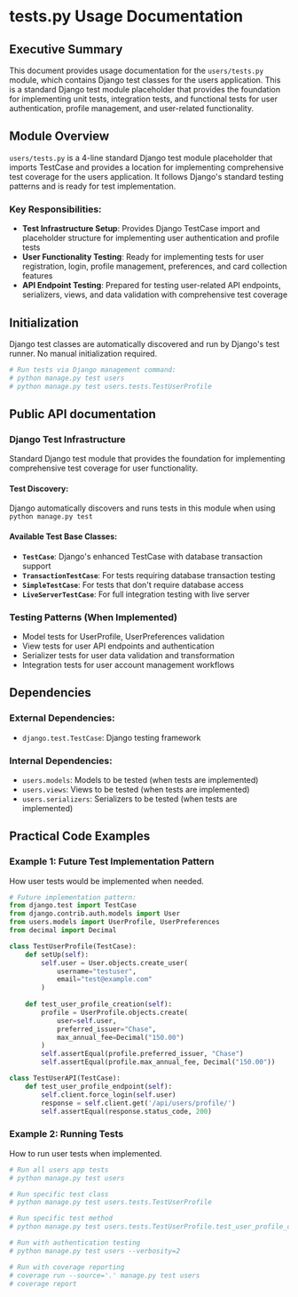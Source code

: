 # tests.py Usage Documentation

## Executive Summary
This document provides usage documentation for the `users/tests.py` module, which contains Django test classes for the users application. This is a standard Django test module placeholder that provides the foundation for implementing unit tests, integration tests, and functional tests for user authentication, profile management, and user-related functionality.

## Module Overview
`users/tests.py` is a 4-line standard Django test module placeholder that imports TestCase and provides a location for implementing comprehensive test coverage for the users application. It follows Django's standard testing patterns and is ready for test implementation.

### Key Responsibilities:
- **Test Infrastructure Setup**: Provides Django TestCase import and placeholder structure for implementing user authentication and profile tests
- **User Functionality Testing**: Ready for implementing tests for user registration, login, profile management, preferences, and card collection features
- **API Endpoint Testing**: Prepared for testing user-related API endpoints, serializers, views, and data validation with comprehensive test coverage

## Initialization
Django test classes are automatically discovered and run by Django's test runner. No manual initialization required.

```python
# Run tests via Django management command:
# python manage.py test users
# python manage.py test users.tests.TestUserProfile
```

## Public API documentation

### Django Test Infrastructure
Standard Django test module that provides the foundation for implementing comprehensive test coverage for user functionality.

#### Test Discovery:
Django automatically discovers and runs tests in this module when using `python manage.py test`

#### Available Test Base Classes:
- **`TestCase`**: Django's enhanced TestCase with database transaction support
- **`TransactionTestCase`**: For tests requiring database transaction testing
- **`SimpleTestCase`**: For tests that don't require database access
- **`LiveServerTestCase`**: For full integration testing with live server

### Testing Patterns (When Implemented)
- Model tests for UserProfile, UserPreferences validation
- View tests for user API endpoints and authentication
- Serializer tests for user data validation and transformation
- Integration tests for user account management workflows

## Dependencies
### External Dependencies:
- `django.test.TestCase`: Django testing framework

### Internal Dependencies:
- `users.models`: Models to be tested (when tests are implemented)
- `users.views`: Views to be tested (when tests are implemented)
- `users.serializers`: Serializers to be tested (when tests are implemented)

## Practical Code Examples

### Example 1: Future Test Implementation Pattern
How user tests would be implemented when needed.

```python
# Future implementation pattern:
from django.test import TestCase
from django.contrib.auth.models import User
from users.models import UserProfile, UserPreferences
from decimal import Decimal

class TestUserProfile(TestCase):
    def setUp(self):
        self.user = User.objects.create_user(
            username="testuser",
            email="test@example.com"
        )
    
    def test_user_profile_creation(self):
        profile = UserProfile.objects.create(
            user=self.user,
            preferred_issuer="Chase",
            max_annual_fee=Decimal("150.00")
        )
        self.assertEqual(profile.preferred_issuer, "Chase")
        self.assertEqual(profile.max_annual_fee, Decimal("150.00"))

class TestUserAPI(TestCase):
    def test_user_profile_endpoint(self):
        self.client.force_login(self.user)
        response = self.client.get('/api/users/profile/')
        self.assertEqual(response.status_code, 200)
```

### Example 2: Running Tests
How to run user tests when implemented.

```python
# Run all users app tests
# python manage.py test users

# Run specific test class
# python manage.py test users.tests.TestUserProfile

# Run specific test method
# python manage.py test users.tests.TestUserProfile.test_user_profile_creation

# Run with authentication testing
# python manage.py test users --verbosity=2

# Run with coverage reporting
# coverage run --source='.' manage.py test users
# coverage report
```
